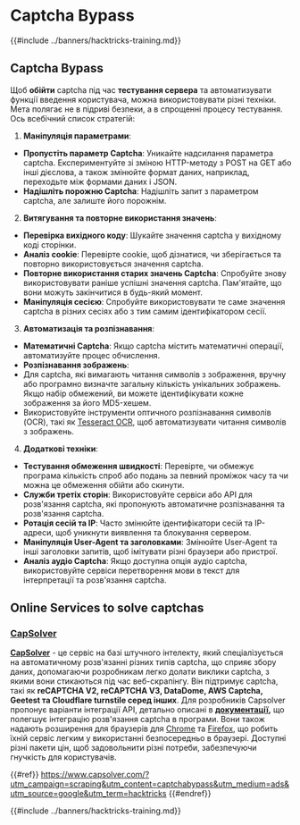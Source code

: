 # Captcha Bypass

{{#include ../banners/hacktricks-training.md}}

## Captcha Bypass

Щоб **обійти** captcha під час **тестування сервера** та автоматизувати функції введення користувача, можна використовувати різні техніки. Мета полягає не в підриві безпеки, а в спрощенні процесу тестування. Ось всебічний список стратегій:

1. **Маніпуляція параметрами**:
- **Пропустіть параметр Captcha**: Уникайте надсилання параметра captcha. Експериментуйте зі зміною HTTP-методу з POST на GET або інші дієслова, а також змінюйте формат даних, наприклад, переходьте між формами даних і JSON.
- **Надішліть порожню Captcha**: Надішліть запит з параметром captcha, але залиште його порожнім.
2. **Витягування та повторне використання значень**:
- **Перевірка вихідного коду**: Шукайте значення captcha у вихідному коді сторінки.
- **Аналіз cookie**: Перевірте cookie, щоб дізнатися, чи зберігається та повторно використовується значення captcha.
- **Повторне використання старих значень Captcha**: Спробуйте знову використовувати раніше успішні значення captcha. Пам'ятайте, що вони можуть закінчитися в будь-який момент.
- **Маніпуляція сесією**: Спробуйте використовувати те саме значення captcha в різних сесіях або з тим самим ідентифікатором сесії.
3. **Автоматизація та розпізнавання**:
- **Математичні Captcha**: Якщо captcha містить математичні операції, автоматизуйте процес обчислення.
- **Розпізнавання зображень**:
- Для captcha, які вимагають читання символів з зображення, вручну або програмно визначте загальну кількість унікальних зображень. Якщо набір обмежений, ви можете ідентифікувати кожне зображення за його MD5-хешем.
- Використовуйте інструменти оптичного розпізнавання символів (OCR), такі як [Tesseract OCR](https://github.com/tesseract-ocr/tesseract), щоб автоматизувати читання символів з зображень.
4. **Додаткові техніки**:
- **Тестування обмеження швидкості**: Перевірте, чи обмежує програма кількість спроб або подань за певний проміжок часу та чи можна це обмеження обійти або скинути.
- **Служби третіх сторін**: Використовуйте сервіси або API для розв'язання captcha, які пропонують автоматичне розпізнавання та розв'язання captcha.
- **Ротація сесій та IP**: Часто змінюйте ідентифікатори сесій та IP-адреси, щоб уникнути виявлення та блокування сервером.
- **Маніпуляція User-Agent та заголовками**: Змінюйте User-Agent та інші заголовки запитів, щоб імітувати різні браузери або пристрої.
- **Аналіз аудіо Captcha**: Якщо доступна опція аудіо captcha, використовуйте сервіси перетворення мови в текст для інтерпретації та розв'язання captcha.

## Online Services to solve captchas

### [CapSolver](https://www.capsolver.com/?utm_source=google&utm_medium=ads&utm_campaign=scraping&utm_term=hacktricks&utm_content=captchabypass)

[**CapSolver**](https://www.capsolver.com/?utm_source=google&utm_medium=ads&utm_campaign=scraping&utm_term=hacktricks&utm_content=captchabypass) - це сервіс на базі штучного інтелекту, який спеціалізується на автоматичному розв'язанні різних типів captcha, що сприяє збору даних, допомагаючи розробникам легко долати виклики captcha, з якими вони стикаються під час веб-скрапінгу. Він підтримує captcha, такі як **reCAPTCHA V2, reCAPTCHA V3, DataDome, AWS Captcha, Geetest та Cloudflare turnstile серед інших**. Для розробників Capsolver пропонує варіанти інтеграції API, детально описані в [**документації**](https://docs.capsolver.com/?utm_source=github&utm_medium=banner_github&utm_campaign=fcsrv)**,** що полегшує інтеграцію розв'язання captcha в програми. Вони також надають розширення для браузерів для [Chrome](https://chromewebstore.google.com/detail/captcha-solver-auto-captc/pgojnojmmhpofjgdmaebadhbocahppod) та [Firefox](https://addons.mozilla.org/es/firefox/addon/capsolver-captcha-solver/), що робить їхній сервіс легким у використанні безпосередньо в браузері. Доступні різні пакети цін, щоб задовольнити різні потреби, забезпечуючи гнучкість для користувачів.

{{#ref}}
https://www.capsolver.com/?utm_campaign=scraping&utm_content=captchabypass&utm_medium=ads&utm_source=google&utm_term=hacktricks
{{#endref}}

{{#include ../banners/hacktricks-training.md}}
